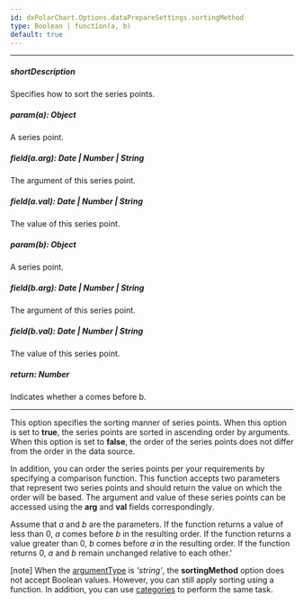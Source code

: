 ```yaml
---
id: dxPolarChart.Options.dataPrepareSettings.sortingMethod
type: Boolean | function(a, b)
default: true
---
```

---
##### shortDescription
Specifies how to sort the series points.

##### param(a): Object
A series point.

##### field(a.arg): Date | Number | String
The argument of this series point.

##### field(a.val): Date | Number | String
The value of this series point.

##### param(b): Object
A series point.

##### field(b.arg): Date | Number | String
The argument of this series point.

##### field(b.val): Date | Number | String
The value of this series point.

##### return: Number
Indicates whether a comes before b.

---
This option specifies the sorting manner of series points. When this option is set to **true**, the series points are sorted in ascending order by arguments. When this option is set to **false**, the order of the series points does not differ from the order in the data source.

In addition, you can order the series points per your requirements by specifying a comparison function. This function accepts two parameters that represent two series points and should return the value on which the order will be based. The argument and value of these series points can be accessed using the **arg** and **val** fields correspondingly.

Assume that *a* and *b* are the parameters. If the function returns a value of less than 0, *a* comes before *b* in the resulting order. If the function returns a value greater than 0, *b* comes before *a* in the resulting order. If the function returns 0, *a* and *b* remain unchanged relative to each other.'

[note] When the [argumentType](/api-reference/20%20Data%20Visualization%20Widgets/dxPolarChart/1%20Configuration/argumentAxis/argumentType.md '/Documentation/ApiReference/Data_Visualization_Widgets/dxPolarChart/Configuration/argumentAxis/#argumentType') is *'string'*, the **sortingMethod** option does not accept Boolean values. However, you can still apply sorting using a function. In addition, you can use [categories](/api-reference/20%20Data%20Visualization%20Widgets/dxPolarChart/1%20Configuration/argumentAxis/categories.md '/Documentation/ApiReference/Data_Visualization_Widgets/dxPolarChart/Configuration/argumentAxis/#categories') to perform the same task.
